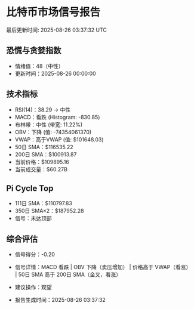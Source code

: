 # 比特币市场信号报告

最后更新时间: 2025-08-26 03:37:32 UTC

## 恐慌与贪婪指数
- 情绪值：48（中性）
- 更新时间：2025-08-26 00:00:00

## 技术指标
- RSI(14)：38.29 → 中性
- MACD：看跌 (Histogram: -830.85)
- 布林带：中性 (带宽: 11.22%)
- OBV：下降 (值: -74354061370)
- VWAP：高于VWAP (值: $101648.03)
- 50日 SMA：$116535.22
- 200日 SMA：$100913.87
- 当前价格：$109895.16
- 当前成交量：$60.27B

## Pi Cycle Top
- 111日 SMA：$110797.83
- 350日 SMA×2：$187952.28
- 信号：未达顶部

## 综合评估
- 信号得分：-0.20
- 信号详情：MACD 看跌 | OBV 下降（卖压增加） | 价格高于 VWAP（看涨） | 50日 SMA 高于 200日 SMA（金叉，看涨）
- 建议操作：观望

- 报告生成时间：2025-08-26 03:37:32